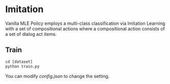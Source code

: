 # Imitation

Vanilla MLE Policy employs a multi-class classification via Imitation Learning with a set of compositional actions where a compositional action consists of a set of dialog act items.

## Train

```python
cd [dataset]
python train.py
```

You can modify *config.json* to change the setting.

